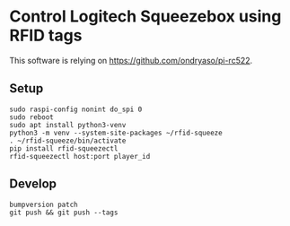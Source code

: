 # Control Logitech Squeezebox using RFID tags

This software is relying on https://github.com/ondryaso/pi-rc522.

## Setup

    sudo raspi-config nonint do_spi 0
    sudo reboot
    sudo apt install python3-venv
    python3 -m venv --system-site-packages ~/rfid-squeeze
    . ~/rfid-squeeze/bin/activate
    pip install rfid-squeezectl
    rfid-squeezectl host:port player_id

## Develop

    bumpversion patch
    git push && git push --tags
